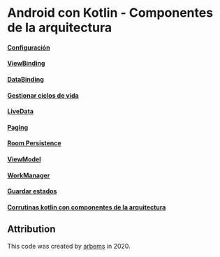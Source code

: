 # Android con Kotlin - Componentes de la arquitectura

#### [Configuración]()

#### [ViewBinding]()

#### [DataBinding]()

#### [Gestionar ciclos de vida]()

#### [LiveData]()

#### [Paging]()

#### [Room Persistence]()

#### [ViewModel]()

#### [WorkManager]()

#### [Guardar estados]()

#### [Corrutinas kotlin con componentes de la arquitectura]()


## Attribution

This code was created by [arbems](https://github.com/arbems) in 2020.